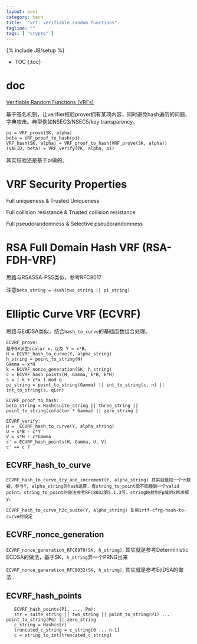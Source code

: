 ```yaml
---
layout: post
category: tech
title:  "vrf: verifiable random functions"
tagline: ""
tags: [ "crypto" ] 
---
```

{% include JB/setup %}

* TOC
{:toc}

# doc

[Verifiable Random Functions (VRFs)](https://datatracker.ietf.org/doc/draft-irtf-cfrg-vrf)


基于签名机制，让verifier校验prover拥有某项内容，同时避免hash遍历的问题、字典攻击。典型例如NSEC3/NSEC5/key transparency。

    pi = VRF_prove(SK, alpha)
    beta = VRF_proof_to_hash(pi)
    VRF_hash(SK, alpha) = VRF_proof_to_hash(VRF_prove(SK, alpha))
    (VALID, beta) = VRF_verify(PK, alpha, pi)
    
其实校验还是基于pi做的。


# VRF Security Properties

Full uniqueness & Trusted Uniqueness

Full collision resistance & Trusted collision resistance

Full pseudorandomness & Selective pseudorandomness

# RSA Full Domain Hash VRF (RSA-FDH-VRF)

思路与RSASSA-PSS类似，参考RFC8017

注意`beta_string = Hash(two_string || pi_string)`

# Elliptic Curve VRF (ECVRF)

思路与EdDSA类似，结合`hash_to_curve`的基础函数组合处理。

    ECVRF_prove:
    基于SK派生scalar x，以及 Y = x*B。
    H = ECVRF_hash_to_curve(Y, alpha_string)
    h_string = point_to_string(H) 
    Gamma = x*H
    k = ECVRF_nonce_generation(SK, h_string)
    c = ECVRF_hash_points(H, Gamma, k*B, k*H)
    s = ( k + c*x ) mod q
    pi_string = point_to_string(Gamma) || int_to_string(c, n) || int_to_string(s, qLen)

    ECVRF_proof_to_hash:
    beta_string = Hash(suite_string || three_string || point_to_string(cofactor * Gamma) || zero_string )

    ECVRF_verify:
    H =  ECVRF_hash_to_curve(Y, alpha_string)
    U = s*B - c*Y
    V = s*H - c*Gamma
    c' = ECVRF_hash_points(H, Gamma, U, V)
    c' == c ?


## ECVRF_hash_to_curve

    ECVRF_hash_to_curve_try_and_increment(Y, alpha_string) 其实就是加一个计数器，参与Y, alpha_string的hash运算，看string_to_point能不能撞到一个valid point。string_to_point的做法参考RFC8032第5.1.3节，string映射到Fp域的x再求解y。

    ECVRF_hash_to_curve_h2c_suite(Y, alpha_string) 复用irtf-cfrg-hash-to-curve的设定


## ECVRF_nonce_generation

   `ECVRF_nonce_generation_RFC6979(SK, h_string)`, 其实就是参考Deterministic ECDSA的做法，基于SK，`h_string`弄一个PRNG出来

   `ECVRF_nonce_generation_RFC8032(SK, h_string)`, 其实就是参考EdDSA的做法...

   
## ECVRF_hash_points

       ECVRF_hash_points(P1, ..., Pm):  
       str = suite_string || two_string || point_to_string(P1) ... point_to_string(Pm) || zero_string
       c_string = Hash(str)
       truncated_c_string = c_string[0 ... n-1]
       c = string_to_int(truncated_c_string)

